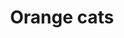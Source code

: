 ---
title: Orange cats
description: three fictional orange cats (Puss in Boots, Heathcliff, and Garfield) pointing at each other in a circle
image: /images/orange-cats.webp
source: https://hackaday.com/2025/06/09/feline-genetics-and-why-orange-cats-are-the-most-special/
dimensions: [500, 281]
tags: 
  - animals
  - cats
  - memes
dateAdded: 6 Jul 2025
---